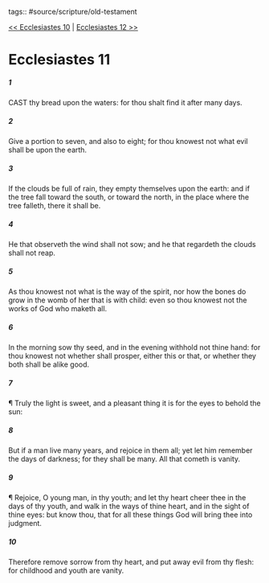 tags:: #source/scripture/old-testament

[<< Ecclesiastes 10](/old-testament/21_Ecclesiastes/Ecclesiastes_10.md) | [Ecclesiastes 12 >>](/old-testament/21_Ecclesiastes/Ecclesiastes_12.md)

# Ecclesiastes 11

##### 1

CAST thy bread upon the waters: for thou shalt find it after many days.

##### 2

Give a portion to seven, and also to eight; for thou knowest not what evil shall be upon the earth.

##### 3

If the clouds be full of rain, they empty themselves upon the earth: and if the tree fall toward the south, or toward the north, in the place where the tree falleth, there it shall be.

##### 4

He that observeth the wind shall not sow; and he that regardeth the clouds shall not reap.

##### 5

As thou knowest not what is the way of the spirit, nor how the bones do grow in the womb of her that is with child: even so thou knowest not the works of God who maketh all.

##### 6

In the morning sow thy seed, and in the evening withhold not thine hand: for thou knowest not whether shall prosper, either this or that, or whether they both shall be alike good.

##### 7

¶ Truly the light is sweet, and a pleasant thing it is for the eyes to behold the sun:

##### 8

But if a man live many years, and rejoice in them all; yet let him remember the days of darkness; for they shall be many. All that cometh is vanity.

##### 9

¶ Rejoice, O young man, in thy youth; and let thy heart cheer thee in the days of thy youth, and walk in the ways of thine heart, and in the sight of thine eyes: but know thou, that for all these things God will bring thee into judgment.

##### 10

Therefore remove sorrow from thy heart, and put away evil from thy flesh: for childhood and youth are vanity.
